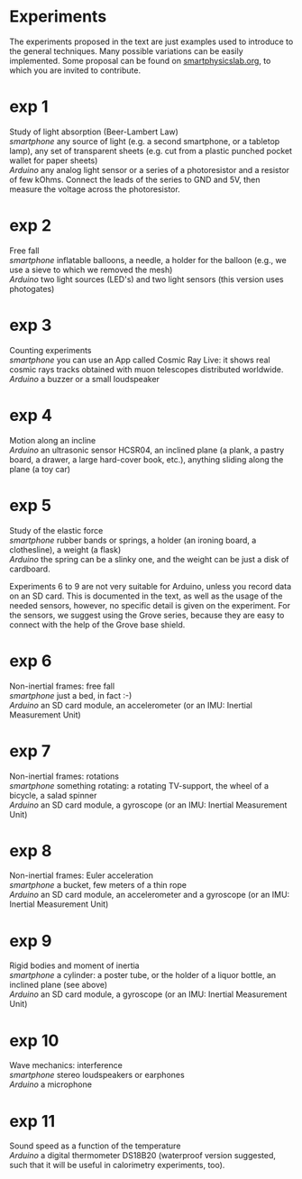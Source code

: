 # Experiments
The experiments proposed in the text are just examples used to introduce to the general
techniques. Many possible variations can be easily implemented. Some proposal can be
found on [smartphysicslab.org](https://www.smartphysicslab.org/), to which you are invited
to contribute.

# exp 1
Study of light absorption (Beer-Lambert Law)<br>
*smartphone* any source of light (e.g. a second smartphone, or a tabletop lamp),
	     any set of transparent sheets (e.g. cut from a plastic punched pocket
	     wallet for paper sheets)<br>
*Arduino* any analog light sensor or a series of a photoresistor and a resistor of
	  few kOhms. Connect the leads of the series to GND and 5V, then measure
	  the voltage across the photoresistor.
# exp 2
Free fall<br>
*smartphone* inflatable balloons, a needle, a holder for the balloon (e.g., we use
	     a sieve to which we removed the mesh)<br>
*Arduino* two light sources (LED's) and two light sensors (this version uses photogates)

# exp 3
Counting experiments<br>
*smartphone* you can use an App called Cosmic Ray Live: it shows real cosmic rays tracks
	     obtained with muon telescopes distributed worldwide.<br>
*Arduino* a buzzer or a small loudspeaker

# exp 4
Motion along an incline<br>
*Arduino* an ultrasonic sensor HCSR04, an inclined plane (a plank, a pastry board, a drawer,
	  a large hard-cover book, etc.), anything sliding along the plane (a toy car)<br>

# exp 5
Study of the elastic force<br>
*smartphone* rubber bands or springs, a holder (an ironing board, a clothesline),
	     a weight (a flask)<br>
*Arduino* the spring can be a slinky one, and the weight can be just a disk of cardboard.

Experiments 6 to 9 are not very suitable for Arduino, unless you record data on an SD card.
This is documented in the text, as well as the usage of the needed sensors, however, no
specific detail is given on the experiment. For the sensors, we suggest using the Grove
series, because they are easy to connect with the help of the Grove base shield. 

# exp 6
Non-inertial frames: free fall<br>
*smartphone* just a bed, in fact :-)<br>
*Arduino* an SD card module, an accelerometer (or an IMU: Inertial Measurement Unit)

# exp 7
Non-inertial frames: rotations<br>
*smartphone* something rotating: a rotating TV-support, the wheel of a bicycle, a salad spinner<br>
*Arduino* an SD	card module, a gyroscope (or an IMU: Inertial Measurement Unit)

# exp 8
Non-inertial frames: Euler acceleration <br>
*smartphone* a bucket, few meters of a thin rope<br>
*Arduino* an SD	card module, an	accelerometer and a gyroscope (or an IMU: Inertial Measurement Unit)

# exp 9
Rigid bodies and moment of inertia<br>
*smartphone* a cylinder: a poster tube, or the holder of a liquor bottle, an inclined plane (see above)<br>
*Arduino* an SD	card module, a gyroscope (or an IMU: Inertial Measurement Unit)

# exp 10
Wave mechanics: interference<br>
*smartphone* stereo loudspeakers or earphones<br>
*Arduino* a microphone

# exp 11
Sound speed as a function of the temperature<br>
*Arduino* a digital thermometer DS18B20 (waterproof version suggested, such that it will be
	  useful in calorimetry experiments, too).